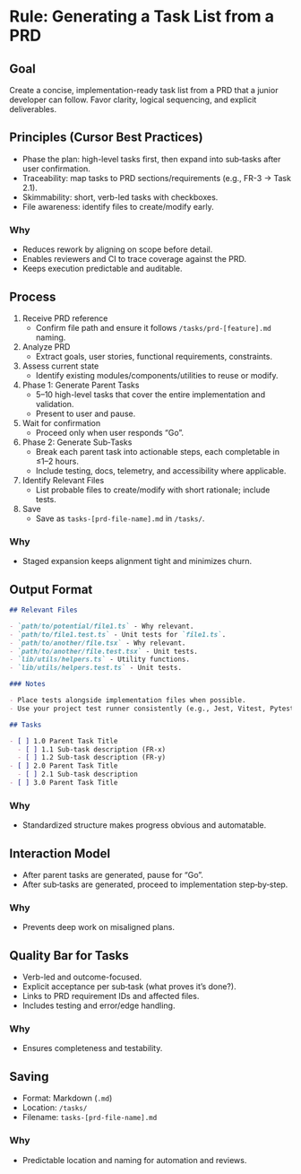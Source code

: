 # Rule: Generating a Task List from a PRD

## Goal

Create a concise, implementation-ready task list from a PRD that a junior developer can follow. Favor clarity, logical sequencing, and explicit deliverables.

## Principles (Cursor Best Practices)

- Phase the plan: high-level tasks first, then expand into sub‑tasks after user confirmation.
- Traceability: map tasks to PRD sections/requirements (e.g., FR-3 → Task 2.1).
- Skimmability: short, verb-led tasks with checkboxes.
- File awareness: identify files to create/modify early.

### Why
- Reduces rework by aligning on scope before detail.
- Enables reviewers and CI to trace coverage against the PRD.
- Keeps execution predictable and auditable.

## Process

1. Receive PRD reference
   - Confirm file path and ensure it follows `/tasks/prd-[feature].md` naming.
2. Analyze PRD
   - Extract goals, user stories, functional requirements, constraints.
3. Assess current state
   - Identify existing modules/components/utilities to reuse or modify.
4. Phase 1: Generate Parent Tasks
   - 5–10 high-level tasks that cover the entire implementation and validation.
   - Present to user and pause.
5. Wait for confirmation
   - Proceed only when user responds “Go”.
6. Phase 2: Generate Sub‑Tasks
   - Break each parent task into actionable steps, each completable in ≤1–2 hours.
   - Include testing, docs, telemetry, and accessibility where applicable.
7. Identify Relevant Files
   - List probable files to create/modify with short rationale; include tests.
8. Save
   - Save as `tasks-[prd-file-name].md` in `/tasks/`.

### Why
- Staged expansion keeps alignment tight and minimizes churn.

## Output Format

```markdown
## Relevant Files

- `path/to/potential/file1.ts` - Why relevant.
- `path/to/file1.test.ts` - Unit tests for `file1.ts`.
- `path/to/another/file.tsx` - Why relevant.
- `path/to/another/file.test.tsx` - Unit tests.
- `lib/utils/helpers.ts` - Utility functions.
- `lib/utils/helpers.test.ts` - Unit tests.

### Notes

- Place tests alongside implementation files when possible.
- Use your project test runner consistently (e.g., Jest, Vitest, Pytest).

## Tasks

- [ ] 1.0 Parent Task Title
  - [ ] 1.1 Sub‑task description (FR‑x)
  - [ ] 1.2 Sub‑task description (FR‑y)
- [ ] 2.0 Parent Task Title
  - [ ] 2.1 Sub‑task description
- [ ] 3.0 Parent Task Title
```

### Why
- Standardized structure makes progress obvious and automatable.

## Interaction Model

- After parent tasks are generated, pause for “Go”.
- After sub‑tasks are generated, proceed to implementation step‑by‑step.

### Why
- Prevents deep work on misaligned plans.

## Quality Bar for Tasks

- Verb-led and outcome-focused.
- Explicit acceptance per sub‑task (what proves it’s done?).
- Links to PRD requirement IDs and affected files.
- Includes testing and error/edge handling.

### Why
- Ensures completeness and testability.

## Saving

- Format: Markdown (`.md`)
- Location: `/tasks/`
- Filename: `tasks-[prd-file-name].md`

### Why
- Predictable location and naming for automation and reviews.
